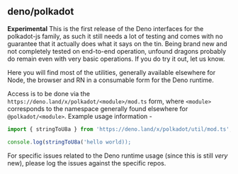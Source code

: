 ## deno/polkadot

**Experimental** This is the first release of the Deno interfaces for the polkadot-js family, as such it still needs a lot of testing and comes with no guarantee that it actually does what it says on the tin. Being brand new and not completely tested on end-to-end operation, unfound dragons probably do remain even with very basic operations. If you do try it out, let us know.

Here you will find most of the utilities, generally available elsewhere for Node, the browser and RN in a consumable form for the Deno runtime. 

Access is to be done via the `https://deno.land/x/polkadot/<module>/mod.ts` form, where `<module>` corresponds to the namespace generally found elsewhere for `@polkadot/<module>`. Example usage information -

```js
import { stringToU8a } from 'https://deno.land/x/polkadot/util/mod.ts';

console.log(stringToU8a('hello world));
```

For specific issues related to the Deno runtime usage (since this is still _very_ new), please log the issues against the specific repos.
